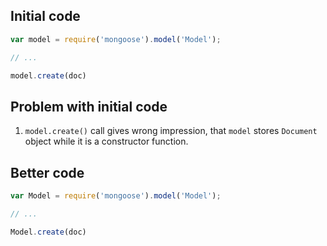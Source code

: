 ## Initial code

```js
var model = require('mongoose').model('Model');

// ...

model.create(doc)
```

## Problem with initial code

1. `model.create()` call gives wrong impression, that `model` stores `Document` object while it is a constructor function.

## Better code

```js
var Model = require('mongoose').model('Model');

// ...

Model.create(doc)
```
